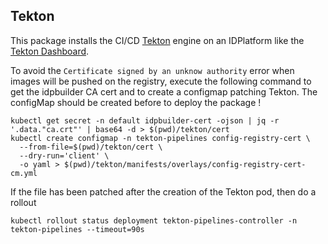 ## Tekton

This package installs the CI/CD [Tekton](https://tekton.io/) engine on an IDPlatform like the [Tekton Dashboard](https://tekton.dev/docs/dashboard/).

To avoid the `Certificate signed by an unknow authority` error when images will be pushed on the registry, execute the following command to get the idpbuilder CA cert and to create a configmap patching Tekton. The configMap should be created before to deploy the package !

```shell
kubectl get secret -n default idpbuilder-cert -ojson | jq -r '.data."ca.crt"' | base64 -d > $(pwd)/tekton/cert
kubectl create configmap -n tekton-pipelines config-registry-cert \
  --from-file=$(pwd)/tekton/cert \
  --dry-run='client' \
  -o yaml > $(pwd)/tekton/manifests/overlays/config-registry-cert-cm.yml
```

If the file has been patched after the creation of the Tekton pod, then do a rollout
```shell
kubectl rollout status deployment tekton-pipelines-controller -n tekton-pipelines --timeout=90s
```


